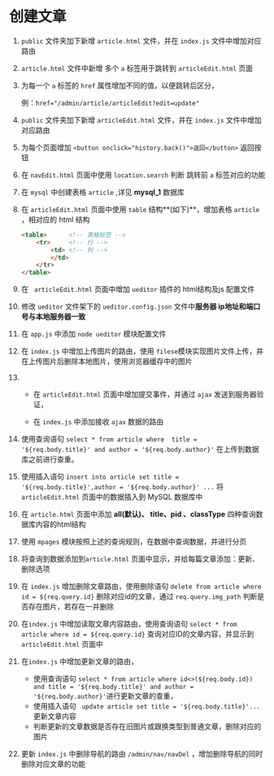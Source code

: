 # 创建文章

1. `public` 文件夹加下新增 `article.html` 文件，并在 `index.js` 文件中增加对应路由

   

2. `article.html` 文件中新增 多个 `a` 标签用于跳转到 `articleEdit.html` 页面

   

3. 为每一个 `a` 标签的 `href` 属性增加不同的值，以便跳转后区分，

   例：`href="/admin/article/articleEdit?edit=update"`

   

4. `public` 文件夹加下新增 `articleEdit.html` 文件，并在 `index.js` 文件中增加对应路由

   

5. 为每个页面增加 `<button onclick="history.back()">返回</button>` 返回按钮

   

6. 在 `navEdit.html` 页面中使用 `location.search` 判断 跳转前 `a` 标签对应的功能

   

7. 在 `mysql` 中创建表格 `article` ,详见 **mysql_1** 数据库

   

8. 在 `articleEdit.html` 页面中使用 `table` 结构**(如下)**，增加表格 `article` ，相对应的 html 结构

   ```html
   <table>      <!-- 表格标签 -->
       <tr>     <!-- 行 -->
           <td> <!-- 列 -->
           </td>
       </tr>
   </table>
   ```

9. 在 ` articleEdit.html` 页面中增加 `ueditor` 插件的 html结构及js 配置文件 

   

10. 修改 `ueditor`  文件架下的 `ueditor.config.json` 文件中**服务器 ip地址和端口号与本地服务器一致**

    

11. 在 `app.js` 中添加 `node ueditor` 模块配置文件

    

12. 在 `index.js` 中增加上传图片的路由，使用 `filese`模块实现图片文件上传，并在上传图片后删除本地图片，使用浏览器缓存中的图片

    

13.  - 在 `articleEdit.html` 页面中增加提交事件，并通过 `ajax` 发送到服务器验证，

     - 在 `index.js` 中添加接收 `ajax` 数据的路由

       

14. 使用查询语句 `select * from article where  title = '${req.body.title}' and author = '${req.body.author}'` 在上传到数据库之前进行查重。

    

15. 使用插入语句 `insert into article set title = '${req.body.title}',author = '${req.body.author}' ...` 将 `articleEdit.html` 页面中的数据插入到 MySQL 数据库中

    

16. 在 `article.html` 页面中添加 **all(默认)、 title、pid 、classType** 四种查询数据库内容的html结构

    

17. 使用 `mpages` 模块按照上述的查询规则，在数据中查询数据，并进行分页

    

18. 将查询到数据添加到`article.html` 页面中显示，并给每篇文章添加：更新、删除选项

    

19. 在 `index.js` 增加删除文章路由，使用删除语句 `delete from article where id = ${req.query.id}` 删除对应id的文章，通过 `req.query.img_path` 判断是否存在图片，若存在一并删除

    

20. 在`index.js` 中增加读取文章内容路由，使用查询语句 `select * from article where id = ${req.query.id}` 查询对应ID的文章内容，并显示到  `articleEdit.html` 页面中

    

21. 在`index.js` 中增加更新文章的路由，

    - 使用查询语句 `select * from article where id<>(${req.body.id}) and title = '${req.body.title}' and author = '${req.body.author}'`进行更新文章的查重，
    - 使用插入语句 ` update article set title = '${req.body.title}'...` 更新文章内容
    - 判断更新的文章数据是否存在旧图片或跟换类型到普通文章，删除对应的图片

    

22. 更新 `index.js` 中删除导航的路由 `/admin/nav/navDel` ，增加删除导航的同时删除对应文章的功能